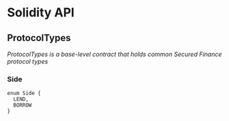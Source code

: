 # Solidity API

## ProtocolTypes

_ProtocolTypes is a base-level contract that holds common Secured Finance protocol types_

### Side

```solidity
enum Side {
  LEND,
  BORROW
}
```

